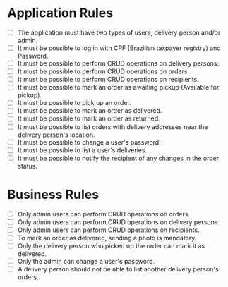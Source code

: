 # Application Rules

- [ ] The application must have two types of users, delivery person and/or admin.
- [ ] It must be possible to log in with CPF (Brazilian taxpayer registry) and Password.
- [ ] It must be possible to perform CRUD operations on delivery persons.
- [ ] It must be possible to perform CRUD operations on orders.
- [ ] It must be possible to perform CRUD operations on recipients.
- [ ] It must be possible to mark an order as awaiting pickup (Available for pickup).
- [ ] It must be possible to pick up an order.
- [ ] It must be possible to mark an order as delivered.
- [ ] It must be possible to mark an order as returned.
- [ ] It must be possible to list orders with delivery addresses near the delivery person's location.
- [ ] It must be possible to change a user's password.
- [ ] It must be possible to list a user's deliveries.
- [ ] It must be possible to notify the recipient of any changes in the order status.

# Business Rules

- [ ] Only admin users can perform CRUD operations on orders.
- [ ] Only admin users can perform CRUD operations on delivery persons.
- [ ] Only admin users can perform CRUD operations on recipients.
- [ ] To mark an order as delivered, sending a photo is mandatory.
- [ ] Only the delivery person who picked up the order can mark it as delivered.
- [ ] Only the admin can change a user's password.
- [ ] A delivery person should not be able to list another delivery person's orders.
